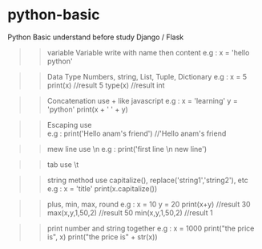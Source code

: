 # python-basic
Python Basic understand before study Django / Flask

>> variable
   Variable write with name then content
   e.g : x = 'hello python'

>> Data Type
   Numbers, string, List, Tuple, Dictionary
   e.g : x = 5
         print(x) //result 5
         type(x) //result int

>> Concatenation
   use + like javascript
   e.g : x = 'learning'
         y = 'python'
        print(x + ' ' + y)

>> Escaping
   use \
   e.g : print('Hello anam\'s friend') //'Hello anam's friend

>> mew line
   use \n
  e.g : print('first line \n new line')

>> tab
   use \t

>> string method
   use capitalize(), replace('string1','string2'), etc
   e.g : x = 'title'
        print(x.capitalize())

>> plus, min, max, round
   e.g : x = 10
         y = 20
         print(x+y) //result 30
         max(x,y,1,50,2) //result 50
         min(x,y,1,50,2) //result 1

>> print number and string together
  e.g : x = 1000
        print("the price is", x) 
        print("the price is" + str(x))
